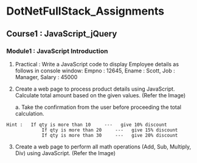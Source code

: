 # DotNetFullStack_Assignments

## Course1 : JavaScript_jQuery
### Module1 : JavaScript Introduction

1. Practical :  Write a JavaScript code to display Employee details as follows in console window: 
				Empno : 12645,  Ename  :  Scott,  Job : Manager, Salary :  45000
	
2.   Create a web page to process product details using JavaScript.  Calculate total amount based on the given values.  (Refer the Image)

		a.  Take the confirmation from the user before proceeding the total calculation. 

	Hint :   If qty is more than 10  	---   give 10% discount 
				 If qty is more than 20  	---   give 15% discount 
				 If qty is more than 30  	---   give 20% discount 
				 
				 
				 
3.   Create a web page to perform all math operations (Add, Sub, Multiply, Div) using JavaScript. (Refer the Image)  
